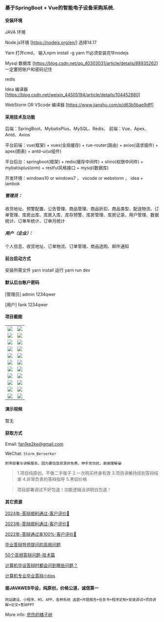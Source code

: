 ### 基于SpringBoot + Vue的智能电子设备采购系统.

#### 安装环境

JAVA 环境 

Node.js环境 [https://nodejs.org/en/] 选择14.17

Yarn 打开cmd， 输入npm install -g yarn !!!必须安装完毕nodejs

Mysql 数据库 [https://blog.csdn.net/qq_40303031/article/details/88935262] 一定要把账户和密码记住

redis

Idea 编译器 [https://blog.csdn.net/weixin_44505194/article/details/104452880]

WebStorm OR VScode 编译器 [https://www.jianshu.com/p/d63b5bae9dff]

#### 采用技术及功能

后端：SpringBoot、MybatisPlus、MySQL、Redis、
前端：Vue、Apex、Antd、Axios

平台前端：vue(框架) + vuex(全局缓存) + rue-router(路由) + axios(请求插件) + apex(图表)  + antd-ui(ui组件)

平台后台：springboot(框架) + redis(缓存中间件) + shiro(权限中间件) + mybatisplus(orm) + restful风格接口 + mysql(数据库)

开发环境：windows10 or windows7 ， vscode or webstorm ， idea + lambok

##### 管理员：
收货地址、预警配置、公告管理、商品管理、商品折扣、商品类型、配送物流、订单管理、库房出库、库房入库、库存预警、库房管理、库房记录、用户管理、数据统计、订单年统计、订单月统计

##### 用户（企业）：
个人信息、收货地址、订单物流、订单管理、商品选购、邮件通知


#### 前台启动方式
安装所需文件 yarn install 
运行 yarn run dev

#### 默认后台账户密码
[管理员]
admin
1234qwer

[用户]
fank
1234qwer
#### 项目截图

|  |  |
|---------------------|---------------------|
| ![](https://fank-bucket-oss.oss-cn-beijing.aliyuncs.com/img/1732112168232.png) | ![](https://fank-bucket-oss.oss-cn-beijing.aliyuncs.com/img/1732112353127.png) |
| ![](https://fank-bucket-oss.oss-cn-beijing.aliyuncs.com/img/1732112151518.png) | ![](https://fank-bucket-oss.oss-cn-beijing.aliyuncs.com/img/1732112342520.png) |
| ![](https://fank-bucket-oss.oss-cn-beijing.aliyuncs.com/img/1732112143292.png) | ![](https://fank-bucket-oss.oss-cn-beijing.aliyuncs.com/img/1732112330104.png) |
| ![](https://fank-bucket-oss.oss-cn-beijing.aliyuncs.com/img/1732112105797.png) | ![](https://fank-bucket-oss.oss-cn-beijing.aliyuncs.com/img/1732112304603.png) |
| ![](https://fank-bucket-oss.oss-cn-beijing.aliyuncs.com/img/1732112454318.png) | ![](https://fank-bucket-oss.oss-cn-beijing.aliyuncs.com/img/1732112277711.png) |
| ![](https://fank-bucket-oss.oss-cn-beijing.aliyuncs.com/img/1732112437646.png) | ![](https://fank-bucket-oss.oss-cn-beijing.aliyuncs.com/img/1732112264617.png) |
| ![](https://fank-bucket-oss.oss-cn-beijing.aliyuncs.com/img/1732112405993.png) | ![](https://fank-bucket-oss.oss-cn-beijing.aliyuncs.com/img/1732112250564.png) |
| ![](https://fank-bucket-oss.oss-cn-beijing.aliyuncs.com/img/1732112395506.png) | ![](https://fank-bucket-oss.oss-cn-beijing.aliyuncs.com/img/1732112224493.png) |
| ![](https://fank-bucket-oss.oss-cn-beijing.aliyuncs.com/img/1732112374782.png) | ![](https://fank-bucket-oss.oss-cn-beijing.aliyuncs.com/img/1732112214986.png) |
| ![](https://fank-bucket-oss.oss-cn-beijing.aliyuncs.com/img/1732112367271.png) | ![](https://fank-bucket-oss.oss-cn-beijing.aliyuncs.com/img/1732112189532.png) |
| ![](https://fank-bucket-oss.oss-cn-beijing.aliyuncs.com/img/1732112359210.png) | ![](https://fank-bucket-oss.oss-cn-beijing.aliyuncs.com/img/1732112179138.png) |


#### 演示视频

暂无

#### 获取方式

Email: fan1ke2ke@gmail.com

WeChat: `Storm_Berserker`

`附带部署与讲解服务，因为要恰饭资源非免费，伸手党勿扰，谢谢理解😭`

> 1.项目纯原创，不做二手贩子 2.一次购买终身有效 3.项目讲解持续到答辩结束 4.非常负责的答辩指导 5.黑奴价格

> 项目部署调试不好包退！功能逻辑没讲明白包退！

#### 其它资源

[2024年-答辩顺利通过-客户评价👻](https://berserker287.github.io/2024/06/06/2024%E5%B9%B4%E7%AD%94%E8%BE%A9%E9%A1%BA%E5%88%A9%E9%80%9A%E8%BF%87/)

[2023年-答辩顺利通过-客户评价🐢](https://berserker287.github.io/2023/06/14/2023%E5%B9%B4%E7%AD%94%E8%BE%A9%E9%A1%BA%E5%88%A9%E9%80%9A%E8%BF%87/)

[2022年-答辩通过率100%-客户评价🐣](https://berserker287.github.io/2022/05/25/%E9%A1%B9%E7%9B%AE%E4%BA%A4%E6%98%93%E8%AE%B0%E5%BD%95/)

[毕业答辩导师提问的高频问题](https://berserker287.github.io/2023/06/13/%E6%AF%95%E4%B8%9A%E7%AD%94%E8%BE%A9%E5%AF%BC%E5%B8%88%E6%8F%90%E9%97%AE%E7%9A%84%E9%AB%98%E9%A2%91%E9%97%AE%E9%A2%98/)

[50个高频答辩问题-技术篇](https://berserker287.github.io/2023/06/13/50%E4%B8%AA%E9%AB%98%E9%A2%91%E7%AD%94%E8%BE%A9%E9%97%AE%E9%A2%98-%E6%8A%80%E6%9C%AF%E7%AF%87/)

[计算机毕设答辩时都会问到哪些问题？](https://www.zhihu.com/question/31020988)

[计算机专业毕业答辩小tips](https://zhuanlan.zhihu.com/p/145911029)

#### 接JAVAWEB毕设，纯原创，价格公道，诚信第一

`网站建设、小程序、H5、APP、各种系统 选题+开题报告+任务书+程序定制+安装调试+项目讲解+论文+答辩PPT`

More info: [悲伤的橘子树](https://berserker287.github.io/)
